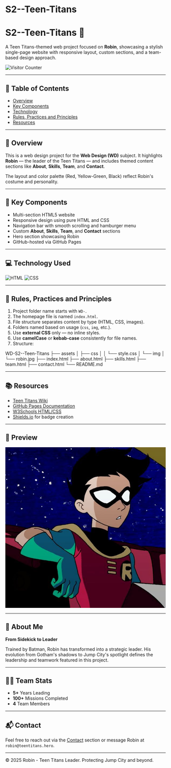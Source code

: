 # S2--Teen-Titans

# S2--Teen-Titans 👊

A Teen Titans-themed web project focused on **Robin**, showcasing a stylish single-page website with responsive layout, custom sections, and a team-based design approach.

![Visitor Counter](https://visit-counter.vercel.app/counter.png?page=GhostdogXx/S2--Teen-Titans)

---

## 📑 Table of Contents
- [Overview](#overview)
- [Key Components](#key-components)
- [Technology](#technology)
- [Rules, Practices and Principles](#rules-practices-and-principles)
- [Resources](#resources)

---

## 🧾 Overview

This is a web design project for the **Web Design (WD)** subject. It highlights **Robin** — the leader of the Teen Titans — and includes themed content sections like **About**, **Skills**, **Team**, and **Contact**.

The layout and color palette (Red, Yellow-Green, Black) reflect Robin's costume and personality.

---

## 🧩 Key Components
- Multi-section HTML5 website
- Responsive design using pure HTML and CSS
- Navigation bar with smooth scrolling and hamburger menu
- Custom **About**, **Skills**, **Team**, and **Contact** sections
- Hero section showcasing Robin
- GitHub-hosted via GitHub Pages

---

## 💻 Technology Used
![HTML](https://img.shields.io/badge/HTML-E34F26?style=for-the-badge&logo=html5&logoColor=white)
![CSS](https://img.shields.io/badge/CSS-1572B6?style=for-the-badge&logo=css3&logoColor=white)

---

## 📏 Rules, Practices and Principles

1. Project folder name starts with `WD-`.
2. The homepage file is named `index.html`.
3. File structure separates content by type (HTML, CSS, images).
4. Folders named based on usage (`css`, `img`, etc.).
5. Use **external CSS** only — no inline styles.
6. Use **camelCase** or **kebab-case** consistently for file names.
7. Structure:

WD-S2--Teen-Titans
├── assets
│ ├── css
│ │ └── style.css
│ └── img
│ └── robin.jpg
├── index.html
├── about.html
├── skills.html
├── team.html
├── contact.html
└── README.md


---

## 📚 Resources
- [Teen Titans Wiki](https://teentitans.fandom.com)
- [GitHub Pages Documentation](https://docs.github.com/en/pages)
- [W3Schools HTML/CSS](https://www.w3schools.com/)
- [Shields.io](https://shields.io/) for badge creation

---

## 📸 Preview

![Website Screenshot](./assets/img/Robin-2.jpg)

---

## 👤 About Me

**From Sidekick to Leader**

Trained by Batman, Robin has transformed into a strategic leader. His evolution from Gotham's shadows to Jump City's spotlight defines the leadership and teamwork featured in this project.

---

## 🦸‍♂️ Team Stats
- **5+** Years Leading
- **100+** Missions Completed
- **4** Team Members

---

## 📬 Contact

Feel free to reach out via the [Contact](./contact.html) section or message Robin at `robin@teentitans.hero`.

---

© 2025 Robin - Teen Titans Leader. Protecting Jump City and beyond.
